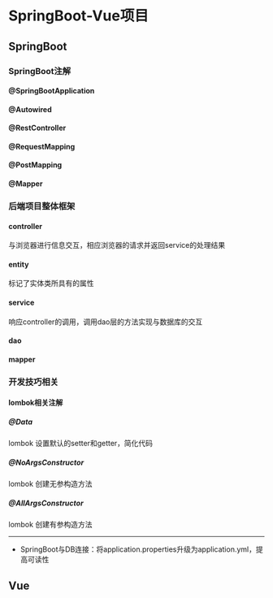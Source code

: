 # SpringBoot-Vue项目

## SpringBoot

### SpringBoot注解

#### @SpringBootApplication

#### @Autowired

#### @RestController

#### @RequestMapping

#### @PostMapping

#### @Mapper



### 后端项目整体框架

#### controller

与浏览器进行信息交互，相应浏览器的请求并返回service的处理结果

#### entity

标记了实体类所具有的属性

#### service

响应controller的调用，调用dao层的方法实现与数据库的交互

#### dao



#### mapper





### 开发技巧相关

#### lombok相关注解

##### @Data

lombok 设置默认的setter和getter，简化代码

##### @NoArgsConstructor

lombok 创建无参构造方法

##### @AllArgsConstructor

lombok 创建有参构造方法





-------------

* SpringBoot与DB连接：将application.properties升级为application.yml，提高可读性

## Vue



